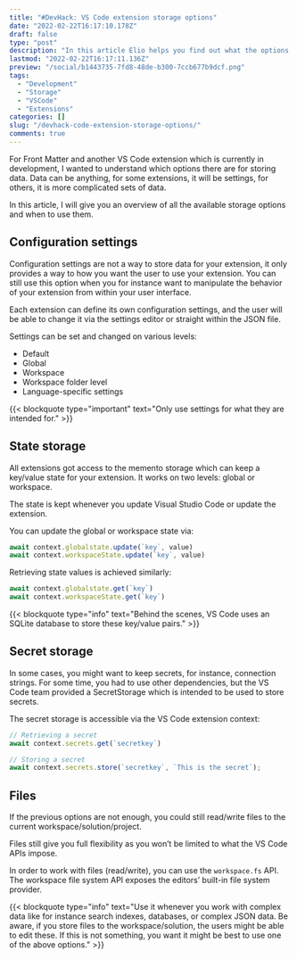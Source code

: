 ```yaml
---
title: "#DevHack: VS Code extension storage options"
date: "2022-02-22T16:17:10.178Z"
draft: false
type: "post"
description: "In this article Elio helps you find out what the options of data storage are in Visual Studio code an which one to use in which circumstances."
lastmod: "2022-02-22T16:17:11.136Z"
preview: "/social/b1443735-7fd8-48de-b300-7ccb677b9dcf.png"
tags:
  - "Development"
  - "Storage"
  - "VSCode"
  - "Extensions"
categories: []
slug: "/devhack-code-extension-storage-options/"
comments: true
---
```


For Front Matter and another VS Code extension which is currently in development, I wanted to understand which options there are for storing data. Data can be anything, for some extensions, it will be settings, for others, it is more complicated sets of data.

In this article, I will give you an overview of all the available storage options and when to use them.

## Configuration settings

Configuration settings are not a way to store data for your extension, it only provides a way to how you want the user to use your extension. You can still use this option when you for instance want to manipulate the behavior of your extension from within your user interface.

Each extension can define its own configuration settings, and the user will be able to change it via the settings editor or straight within the JSON file.

Settings can be set and changed on various levels:

-	Default
-	Global
-	Workspace
-	Workspace folder level
-	Language-specific settings

{{< blockquote type="important" text="Only use settings for what they are intended for." >}} 

## State storage

All extensions got access to the memento storage which can keep a key/value state for your extension. It works on two levels: global or workspace.

The state is kept whenever you update Visual Studio Code or update the extension.

You can update the global or workspace state via:

```typescript
await context.globalstate.update(`key`, value)
await context.workspaceState.update(`key`, value)
```

Retrieving state values is achieved similarly:

```typescript
await context.globalstate.get(`key`)
await context.workspaceState.get(`key`)
```

{{< blockquote type="info" text="Behind the scenes, VS Code uses an SQLite database to store these key/value pairs." >}}

## Secret storage

In some cases, you might want to keep secrets, for instance, connection strings. For some time, you had to use other dependencies, but the VS Code team provided a SecretStorage which is intended to be used to store secrets.

The secret storage is accessible via the VS Code extension context:

```typescript
// Retrieving a secret
await context.secrets.get(`secretkey`)

// Storing a secret
await context.secrets.store(`secretkey`, `This is the secret`);
```

## Files

If the previous options are not enough, you could still read/write files to the current workspace/solution/project.

Files still give you full flexibility as you won’t be limited to what the VS Code APIs impose. 

In order to work with files (read/write), you can use the `workspace.fs` API. The workspace file system API exposes the editors’ built-in file system provider.

{{< blockquote type="info" text="Use it whenever you work with complex data like for instance search indexes, databases, or complex JSON data. Be aware, if you store files to the workspace/solution, the users might be able to edit these. If this is not something, you want it might be best to use one of the above options." >}}
